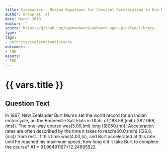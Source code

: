 ```yaml
---
title: Kinematics - Motion Equations for Constant Acceleration in One Dimension
author: Urone et. al
date: March 2018
editor: ''
source: https://github.com/openwebwork/webwork-open-problem-library
type: ''
tags:
- velocityaccelerationdistance
outcomes:
- TBD
assets:
- TBD
---
```

# {{ vars.title }}

## Question Text

In 1967, New Zealander Burt Munro set the world record for an Indian motorcycle, on the Bonneville Salt Flats in Utah, of(183.58,(mih) ((82.068,(ms)). The one-way course was(5.00,(mi) long ((8050,(m)). Acceleration rates are often described by the time it takes to reach(60.0,(mih) ((26.8,(ms)) from rest. If this time was(4.00,(s), and Burt accelerated at this rate until he reached his maximum speed, how long did it take Burt to complete the course?
A1 = 91.96491167+12.24895522